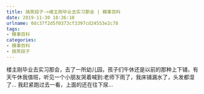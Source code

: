 ```yaml
---
title: 搞笑段子->楼主刚毕业去实习那会 | 糗事百科
date: 2019-11-30 18:36:10
urlname: 0dc37f2d5f0373cf3397cd24553e2c78
tags: 
- 糗事百科
categories:
- 糗事百科
- 搞笑段子
---
```

楼主刚毕业去实习那会，去了一所幼儿园，孩子们午休还是以前的那种上下铺，有天午休我值班，听见一个小朋友哭着喊到:老师下雨了，我床铺漏水了，头发都湿了… 我赶紧跑过去一看，上面的还在往下尿…


